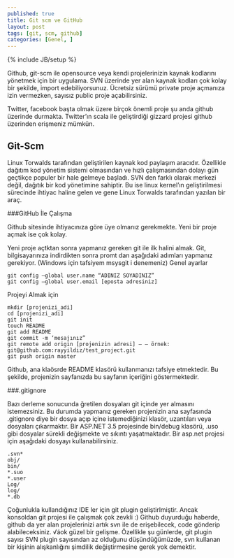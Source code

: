 ```yaml
---
published: true
title: Git scm ve GitHub
layout: post
tags: [git, scm, github]
categories: [Genel, ]
---
```

{% include JB/setup %}


Github, git-scm ile opensource veya kendi projelerinizin kaynak kodlarını yönetmek için bir uygulama. SVN üzerinde yer alan kaynak kodları çok kolay bir şekilde, import edebiliyorsunuz. Ücretsiz sürümü private proje açmanıza izin vermezken, sayısız public proje açabilirsiniz.

Twitter, facebook başta olmak üzere birçok önemli proje şu anda github üzerinde durmakta. Twitter’ın scala ile geliştirdiği gizzard projesi github üzerinden erişmeniz mümkün.

## Git-Scm

Linux Torwalds tarafından geliştirilen kaynak kod paylaşım aracıdır. Özellikle dağıtım kod yönetim sistemi olmasından ve hızlı çalışmasından dolayı gün geçtikçe populer bir hale gelmeye başladı. SVN den farklı olarak merkezi değil, dağıtık bir kod yönetimine sahiptir. Bu ise linux kernel’ın geliştirilmesi sürecinde ihtiyac haline gelen ve gene Linux Torwalds tarafından yazılan bir araç.

###GitHub İle Çalışma

Github sitesinde ihtiyacınıza göre üye olmanız gerekmekte. Yeni bir proje açmak ise çok kolay.

Yeni proje açtktan sonra yapmanız gereken git ile ilk halini almak. Git, bilgisayarınıza indirdikten sonra promt dan aşağıdaki adımları yapmanız gerekiyor. (Windows için tafsiyem msysgit i denemeniz)
Genel ayarlar

    git config –global user.name “ADINIZ SOYADINIZ”
    git config –global user.email [eposta adresiniz]

Projeyi Almak için

    mkdir [projenizi_adi]
    cd [projenizi_adi]
    git init
    touch README
    git add README
    git commit -m ‘mesajınız”
    git remote add origin [projenizin adresi] – — örnek: git@github.com:rayyildiz/test_project.git
    git push origin master

Github, ana klaösrde README klasörü kullanmanızı tafsiye etmektedir. Bu şekilde, projenizin sayfanızda bu sayfanın içeriğini göstermektedir.

###.gitignore

Bazı derleme sonucunda ğretilen dosyaları git içinde yer almasını istemezsiniz. Bu durumda yapmanız gereken projenizin ana sayfasında .gitignore diye bir dosya açıp içine istemediğinizi klasör, uzantıları veya dosyaları çıkarmaktır. Bir ASP.NET 3.5 projesinde bin/debug klasörü, .uso gibi dosyalar sürekli değişmekte ve sıkıntı yaşatmaktadır. Bir asp.net projesi için aşağıdaki dosyayı kullanabilirsiniz.

	.svn*
	obj/
	bin/
	*.suo
    *.user
    Log/
    log/
    *.db

Çoğunlukla kullandığınız IDE ler için git plugin geliştirlmiştir. Ancak konsoldan git projesi ile çalışmak çok zevkli :)
Github duyurduğu haberde, github da yer alan projelerinizi artık svn ile de erişebilecek, code gönderip alabileceksiniz. √áok güzel bir gelişme. Özellikle şu günlerde, git plugin sayısı SVN plugin sayısından az olduğunu düşündüğümüzde, svn kullanan bir kişinin alışkanlığını şimdilik değiştirmesine gerek yok demektir.